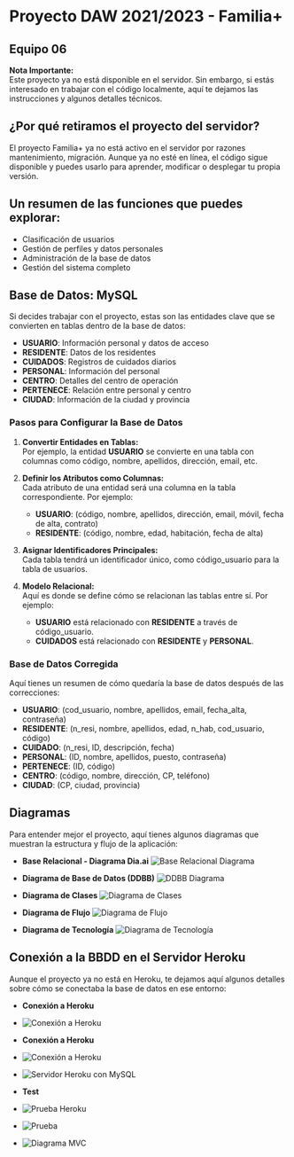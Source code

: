 # Proyecto DAW 2021/2023 - Familia+
## Equipo 06

**Nota Importante:**  
Este proyecto ya no está disponible en el servidor. Sin embargo, si estás interesado en trabajar con el código localmente, aquí te dejamos las instrucciones y algunos detalles técnicos.

## ¿Por qué retiramos el proyecto del servidor?

El proyecto Familia+ ya no está activo en el servidor por razones mantenimiento, migración. Aunque ya no esté en línea, el código sigue disponible y puedes usarlo para aprender, modificar o desplegar tu propia versión.

##  Un resumen de las funciones que puedes explorar:

- Clasificación de usuarios
- Gestión de perfiles y datos personales
- Administración de la base de datos
- Gestión del sistema completo

## Base de Datos: MySQL

Si decides trabajar con el proyecto, estas son las entidades clave que se convierten en tablas dentro de la base de datos:

- **USUARIO**: Información personal y datos de acceso
- **RESIDENTE**: Datos de los residentes
- **CUIDADOS**: Registros de cuidados diarios
- **PERSONAL**: Información del personal
- **CENTRO**: Detalles del centro de operación
- **PERTENECE**: Relación entre personal y centro
- **CIUDAD**: Información de la ciudad y provincia

### Pasos para Configurar la Base de Datos

1. **Convertir Entidades en Tablas:**  
   Por ejemplo, la entidad **USUARIO** se convierte en una tabla con columnas como código, nombre, apellidos, dirección, email, etc.

2. **Definir los Atributos como Columnas:**  
   Cada atributo de una entidad será una columna en la tabla correspondiente. Por ejemplo:
   - **USUARIO**: (código, nombre, apellidos, dirección, email, móvil, fecha de alta, contrato)
   - **RESIDENTE**: (código, nombre, edad, habitación, fecha de alta)

3. **Asignar Identificadores Principales:**  
   Cada tabla tendrá un identificador único, como código_usuario para la tabla de usuarios.

4. **Modelo Relacional:**  
   Aquí es donde se define cómo se relacionan las tablas entre sí. Por ejemplo:
   - **USUARIO** está relacionado con **RESIDENTE** a través de código_usuario.
   - **CUIDADOS** está relacionado con **RESIDENTE** y **PERSONAL**.

### Base de Datos Corregida

Aquí tienes un resumen de cómo quedaría la base de datos después de las correcciones:

- **USUARIO**: (cod_usuario, nombre, apellidos, email, fecha_alta, contraseña)
- **RESIDENTE**: (n_resi, nombre, apellidos, edad, n_hab, cod_usuario, código)
- **CUIDADO**: (n_resi, ID, descripción, fecha)
- **PERSONAL**: (ID, nombre, apellidos, puesto, contraseña)
- **PERTENECE**: (ID, código)
- **CENTRO**: (código, nombre, dirección, CP, teléfono)
- **CIUDAD**: (CP, ciudad, provincia)


## Diagramas

Para entender mejor el proyecto, aquí tienes algunos diagramas que muestran la estructura y flujo de la aplicación:


- **Base Relacional - Diagrama Dia.ai**
    ![Base Relacional Diagrama](./BaseRelacionadoDiagrama.png)

- **Diagrama de Base de Datos (DDBB)**
    ![DDBB Diagrama](./DiagramaDDBB.png)

- **Diagrama de Clases**
    ![Diagrama de Clases](./DiagramaDeClases.jpg)

- **Diagrama de Flujo**
    ![Diagrama de Flujo](./diagramaDeFlujo.jpg)

- **Diagrama de Tecnología**
    ![Diagrama de Tecnología](./diagramaDeTecnologia.jpg)

## Conexión a la BBDD en el Servidor Heroku
Aunque el proyecto ya no está en Heroku, te dejamos aquí algunos detalles sobre cómo se conectaba la base de datos en ese entorno:

- **Conexión a Heroku** 
- ![Conexión a Heroku](./herukoconeccion3.jpg)

- **Conexión a Heroku** 
- ![Conexión a Heroku](./herukoconeccion2.jpg)

- ![Servidor Heroku con MySQL](./serverHerokuConMYSQL.png)

- **Test** 
- ![Prueba Heroku](./pruebaHeroku1.png)

- ![Prueba](./prueba14.jpg)
- ![Diagrama MVC](./MVCDiagrama.jpg)
